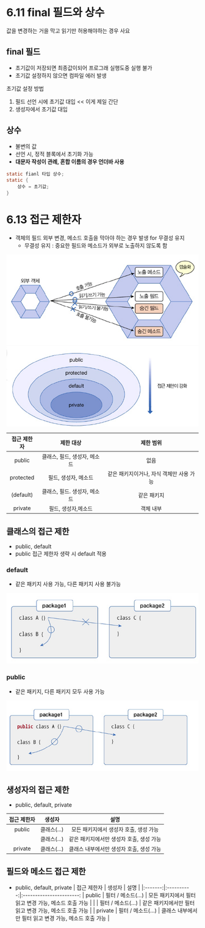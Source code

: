 # 6.11 final 필드와 상수
값을 변경하는 거을 막고 읽기만 허용해야하는 경우 사요

## final 필드
- 초기값이 저장되면 최종값이되어 프로그래 실행도중 실행 불가
- 초기값 설정하지 않으면 컴파일 에러 발생

초기값 설정 방법 
1. 필드 선언 시에 초기값 대입 << 이게 제일 간단
2. 생성자에서 초기값 대입


## 상수
- 불변의 값
- 선언 시, 정적 블록에서 초기화 가능
- **대문자 작성이 관례, 혼합 이름의 경우 언더바 사용**

```java
static fianl 타입 상수;
static {
    상수 = 초기값;
}
```

# 6.13 접근 제한자
- 객체의 필드 외부 변경, 메소드 호출을 막아야 하는 경우 발생 for 무결성 유지
  - 무결성 유지 : 중요한 필드와 메소드가 외부로 노출하지 않도록 함

![img.png](img.png)
![img_1.png](img_1.png)

|  접근 제한자   |       제한 대상       |          제한 범위          |
|:---------:|:-----------------:|:-----------------------:
|  public   | 클래스, 필드, 생성자, 메소드 |           없음            |
| protected |   필드, 생성자, 메소드    | 같은 패키지이거나, 자식 객체만 사용 가능 |
| (default) | 클래스, 필드. 생성자, 메소드 |         같은 패키지          |
|  private  |    필드, 생성자,메소드    |          객체 내부          |


## 클래스의 접근 제한
- public, default
- public 접근 제한자 생략 시 default 적용

### default
- 같은 패키지 사용 가능, 다른 패키지 사용 불가능

![img_2.png](img_2.png)

### public
- 같은 패키지, 다른 패키지 모두 사용 가능

![img_3.png](img_3.png)


## 생성자의 접근 제한
- public, default, private

| 접근 제한자  |    생성자     |           설명            |
|:-------:|:----------:|:-----------------------:
| public  |  클래스(...)  | 모든 패키지에서 생성자 호출, 생성 가능  |
|         |  클래스(...)  | 같은 패키지에서만 생성자 호출, 생성 가능 |
| private |  클래스(...)  | 클래스 내부에서만 생성자 호출, 생성 가능 |


## 필드와 메소드 접근 제한
- public, default, private
  | 접근 제한자  |    생성자     |           설명            |
  |:-------:|:----------:|:-----------------------:
  | public  |  필터 / 메소드(...)  | 모든 패키지에서 필터 읽고 변경 가능, 메소드 호출 가능  |
  |         |  필터 / 메소드(...)  | 같은 패키지에서만 필터 읽고 변경 가능, 메소드 호출 가능 |
  | private |  필터 / 메소드(...)  | 클래스 내부에서만 필터 읽고 변경 가능, 메소드 호출 가능 |